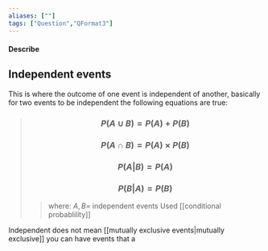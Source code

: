```yaml
---
aliases: [""]
tags: ["Question","QFormat3"]
---
```


#### Describe
## Independent events

This is where the outcome of one event is independent of another, basically for two events to be independent the following equations are true:
> ### $$ P( A \cup B ) = P(A) + P(B)  $$ 
> ### $$ P( A \cap B ) = P(A) \times P(B)  $$ 
> ### $$ P(A|B) = P(A) $$ 
> ### $$ P(B|A) = P(B) $$
>> where:
>> $A,B=$ independent events
>> Used [[conditional probablility]]

Independent does not mean [[mutually exclusive events|mutually exclusive]] you can have events that a